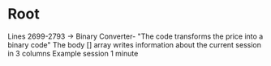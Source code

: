 # Root
Lines 2699-2793 -> Binary Converter- "The code transforms the price into a binary code"
The body [] array writes information about the current session in 3 columns Example session 1 minute

